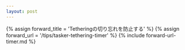```yaml
---
layout: post
---
```

{% assign forward_title = 'Tetheringの切り忘れを防止する' %}
{% assign forward_url = '/tips/tasker-tethering-timer' %}
{% include forward-url-timer.md %}
